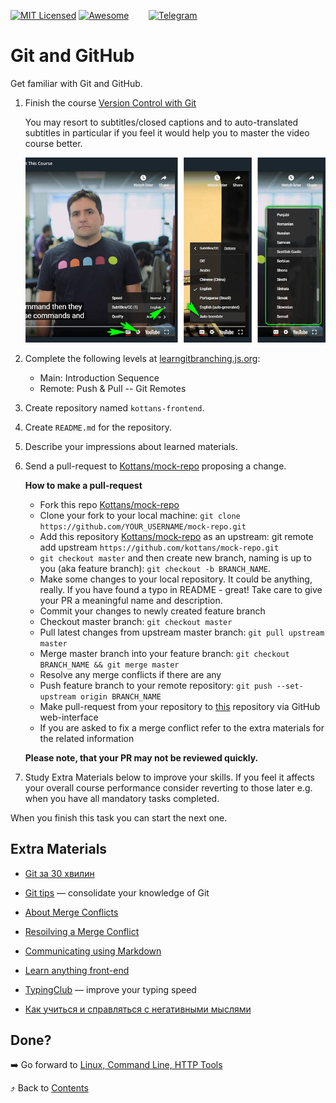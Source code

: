 [![MIT Licensed][icon-mit]][license]
[![Awesome][icon-awesome]][awesome]
&nbsp;&nbsp;&nbsp;&nbsp;&nbsp;&nbsp;
[![Telegram][icon-chat]][chat]

# Git and GitHub

Get familiar with Git and GitHub.

 1. Finish the course [Version Control with Git](https://www.udacity.com/course/version-control-with-git--ud123)

    You may resort to subtitles/closed captions and
    to auto-translated subtitles in particular if you feel
    it would help you to master the video course better.

    ![youtube-CC-guide](../img/youtube-captions.png)

 1. Complete the following levels at [learngitbranching.js.org](https://learngitbranching.js.org/):
    - Main: Introduction Sequence
    - Remote: Push & Pull -- Git Remotes

 1. Create repository named `kottans-frontend`.

 1. Create `README.md` for the repository.

 1. Describe your impressions about learned materials.

 1. Send a pull-request to [Kottans/mock-repo][mock-repo] proposing a change.
 
    **How to make a pull-request**
 
    * Fork this repo [Kottans/mock-repo][mock-repo]
    * Clone your fork to your local machine: `git clone https://github.com/YOUR_USERNAME/mock-repo.git`
    * Add this repository [Kottans/mock-repo][mock-repo] as an upstream: git remote add upstream `https://github.com/kottans/mock-repo.git`
    * `git checkout master` and then create new branch, naming is up to you (aka feature branch): `git checkout -b BRANCH_NAME`.
    * Make some changes to your local repository. It could be anything, really. If you have found a typo in README - great!
    Take care to give your PR a meaningful name and description.
    * Сommit your changes to newly created feature branch
    * Сheckout master branch: `git checkout master`
    * Pull latest changes from upstream master branch: `git pull upstream master`
    * Merge master branch into your feature branch: `git checkout BRANCH_NAME && git merge master`
    * Resolve any merge conflicts if there are any
    * Push feature branch to your remote repository: `git push --set-upstream origin BRANCH_NAME`
    * Make pull-request from your repository to [this][mock-repo] repository via GitHub web-interface
    * If you are asked to fix a merge conflict refer to the extra materials for the related information

    **Please note, that your PR may not be reviewed quickly.**

 1. Study Extra Materials below to improve your skills.
    If you feel it affects your overall course performance consider
    reverting to those later e.g. when you have all mandatory tasks completed.

When you finish this task you can start the next one.

## Extra Materials

* [Git за 30 хвилин](https://codeguida.com/post/453)

* [Git tips](http://sixrevisions.com/web-development/git-tips/) — consolidate your knowledge of Git

* [About Merge Conflicts](https://docs.github.com/en/free-pro-team@latest/github/collaborating-with-issues-and-pull-requests/about-merge-conflicts)

* [Resoilving a Merge Conflict](https://docs.github.com/en/free-pro-team@latest/github/collaborating-with-issues-and-pull-requests/resolving-a-merge-conflict-using-the-command-line)

* [Communicating using Markdown](https://lab.github.com/githubtraining/communicating-using-markdown)

* [Learn anything front-end](https://learn-anything.xyz/web-development/front-end)

* [TypingClub](https://www.typingclub.com/) — improve your typing speed

* [Как учиться и справляться с негативными мыслями](https://guides.hexlet.io/learning/)

## Done?

➡️ Go forward to [Linux, Command Line, HTTP Tools](linux-cli-http.md)

⤴️ Back to [Contents](../contents.md)


[icon-chat]: https://img.shields.io/badge/chat-on%20telegram-blue.svg
[icon-mit]: https://img.shields.io/badge/license-MIT-blue.svg
[icon-awesome]: https://cdn.rawgit.com/sindresorhus/awesome/d7305f38d29fed78fa85652e3a63e154dd8e8829/media/badge.svg

[license]: https://github.com/Kottans/web/blob/master/LICENSE.md
[awesome]: https://github.com/sindresorhus/awesome#front-end-development
[chat]: https://t.me/joinchat/CX8EF1JmLm9IM6J6oy2U7Q

[mock-repo]: https://github.com/Kottans/mock-repo
